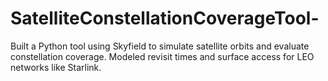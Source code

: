 # SatelliteConstellationCoverageTool-
Built a Python tool using Skyfield to simulate satellite orbits and evaluate constellation coverage. Modeled revisit times and surface access for LEO networks like Starlink.
